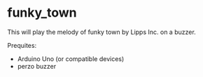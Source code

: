 # funky_town
This will play the melody of funky town by Lipps Inc. on a buzzer.

Prequites:
- Arduino Uno (or compatible devices)
- perzo buzzer
